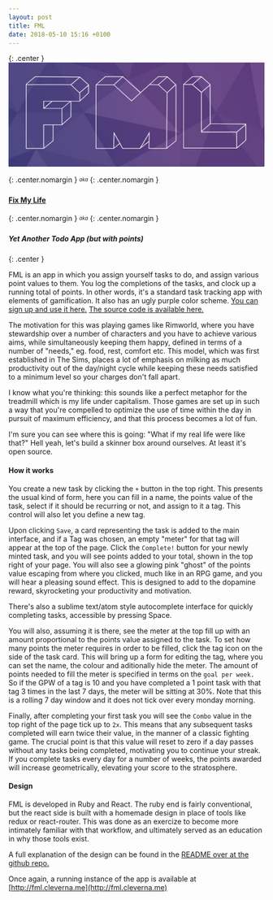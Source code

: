 ```yaml
---
layout: post
title: FML
date: 2018-05-10 15:16 +0100
---
```


{: .center }
[![FML](/assets/img/fml_logo.jpg "FML aka Fix My Life")](http://fml.cleverna.me)

{: .center.nomargin }
<sub><sup>*aka*</sup></sub>
{: .center.nomargin }
#### [Fix My Life](http://fml.cleverna.me)
{: .center.nomargin }
<sub><sup>*aka*</sup></sub>
{: .center.nomargin }
##### Yet Another Todo App (but with points)
{: .center }

FML is an app in which you assign yourself tasks to do, and assign various point values to them. You log the completions of the tasks, and clock up a running total of points. In other words, it's a standard task tracking app with elements of gamification. It also has an ugly purple color scheme. [You can sign up and use it here.](http://fml.cleverna.me) [The source code is available here.](https://github.com/JonnieCache/FML)

<!-- more -->

The motivation for this was playing games like Rimworld, where you have stewardship over a number of characters and you have to achieve various aims, while simultaneously keeping them happy, defined in terms of a number of "needs," eg. food, rest, comfort etc. This model, which was first established in The Sims, places a lot of emphasis on milking as much productivity out of the day/night cycle while keeping these needs satisfied to a minimum level so your charges don't fall apart.

I know what you're thinking: this sounds like a perfect metaphor for the treadmill which is my life under capitalism. Those games are set up in such a way that you're compelled to optimize the use of time within the day in pursuit of maximum efficiency, and that this process becomes a lot of fun.

I'm sure you can see where this is going: "What if my real life were like that?" Hell yeah, let's build a skinner box around ourselves. At least it's open source.

#### How it works

You create a new task by clicking the `+` button in the top right. This presents the usual kind of form, here you can fill in a name, the points value of the task, select if it should be recurring or not, and assign to it a tag. This control will also let you define a new tag.

Upon clicking `Save`, a card representing the task is added to the main interface, and if a Tag was chosen, an empty "meter" for that tag will appear at the top of the page. Click the `Complete!` button for your newly minted task, and you will see points added to your total, shown in the top right of your page. You will also see a glowing pink "ghost" of the points value escaping from where you clicked, much like in an RPG game, and you will hear a pleasing sound effect. This is designed to add to the dopamine reward, skyrocketing your productivity and motivation.

There's also a sublime text/atom style autocomplete interface for quickly completing tasks, accessible by pressing Space.

You will also, assuming it is there, see the meter at the top fill up with an amount proportional to the points value assigned to the task. To set how many points the meter requires in order to be filled, click the tag icon on the side of the task card. This will bring up a form for editing the tag, where you can set the name, the colour and aditionally hide the meter.
The amount of points needed to fill the meter is specified in terms on the `goal per week.` So if the GPW of a tag is 10 and you have completed a 1 point task with that tag 3 times in the last 7 days, the meter will be sitting at 30%. Note that this is a rolling 7 day window and it does not tick over every monday morning.

Finally, after completing your first task you will see the `Combo` value in the top right of the page tick up to `2x`. This means that any subsequent tasks completed will earn twice their value, in the manner of a classic fighting game. The crucial point is that this value will reset to zero if a day passes without any tasks being completed, motivating you to continue your streak. If you complete tasks every day for a number of weeks, the points awarded will increase geometrically, elevating your score to the stratosphere.

#### Design

FML is developed in Ruby and React. The ruby end is fairly conventional, but the react side is built with a homemade design in place of tools like redux or react-router. This was done as an exercize to become more intimately familiar with that workflow, and ultimately served as an education in why those tools exist.

A full explanation of the design can be found in the [README over at the github repo.](https://github.com/JonnieCache/FML)

Once again, a running instance of the app is available at [http://fml.cleverna.me](http://fml.cleverna.me)
